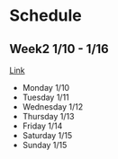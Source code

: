 # Schedule
## Week2 1/10 - 1/16

[Link](https://ucsd-cse15l-w22.github.io/)

* Monday 1/10
* Tuesday 1/11
* Wednesday 1/12
* Thursday 1/13
* Friday 1/14
* Saturday 1/15
* Sunday 1/15
